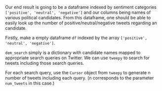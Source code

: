 <!--title={Generating tweets for produce_dataframe()}-->

<!--concepts={dataframes.mdx}-->

Our end result is going to be a dataframe indexed by sentiment categories `['positive', 'neutral', 'negative']` and our columns being names of various political candidates. From this dataframe, one should be able to easily look up the number of positive/neutral/negative tweets regarding an candidate. 

Firstly, make a empty dataframe `df` indexed by the array `['positive', 'neutral', 'negative']`.

`dem_search` simply is a dictionary with candidate names mapped to appropriate search queries on Twitter. We can use `tweepy` to search for tweets including those search queries. 

For each search query, use the `Cursor` object from `tweepy` to generate n number of tweets including each query. (n corresponds to the parameter `num_tweets` in this case.)

